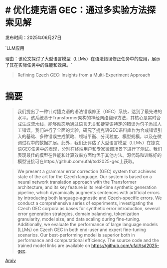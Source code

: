 # # 优化捷克语 GEC：通过多实验方法探索见解

发布时间：2025年06月27日

`LLM应用

理由：该论文探讨了大型语言模型（LLMs）在语法错误修正任务中的应用，展示了其在实际任务中的性能和效果。`

> Refining Czech GEC: Insights from a Multi-Experiment Approach

# 摘要

> 我们提出了一种针对捷克语的语法错误修正（GEC）系统，达到了最先进的水平。该系统基于Transformer架构的神经网络翻译方法，其核心是实时合成生成流水线，能够动态地通过语言无关和捷克语特定的错误为句子添加人工错误。我们进行了全面的实验，研究了捷克语GEC语料库作为合成错误引入的基础、多种错误生成策略、领域平衡、分词粒度、模型规模，以及在微调过程中的数据扩展。此外，我们还评估了大型语言模型（LLMs）在捷克语GEC任务中的表现，分别在终端用户和专家微调场景下进行了测试。我们表现最佳的模型在性能和计算效率方面均优于其他方法。源代码和训练好的模型链接可在https://github.com/ufal/tsd2025-gec上获取。

> We present a grammar error correction (GEC) system that achieves state of the art for the Czech language. Our system is based on a neural network translation approach with the Transformer architecture, and its key feature is its real-time synthetic generation pipeline, which dynamically augments sentences with artificial errors by introducing both language-agnostic and Czech-specific errors. We conduct a comprehensive series of experiments, investigating the Czech GEC corpora as bases for synthetic error introduction, several error generation strategies, domain balancing, tokenization granularity, model size, and data scaling during fine-tuning. Additionally, we evaluate the performance of large language models (LLMs) on Czech GEC in both end-user and expert fine-tuning scenarios. Our best-performing model is superior both in performance and computational efficiency. The source code and the trained model links are available on https://github.com/ufal/tsd2025-gec.

[Arxiv](https://arxiv.org/abs/2506.22402)